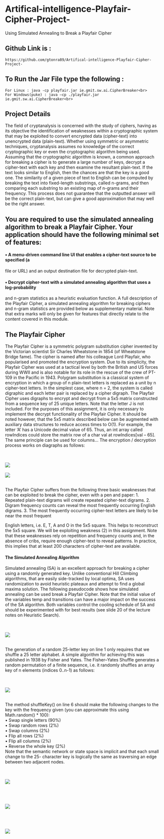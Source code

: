 # Artifical-intelligence-Playfair-Cipher-Project-
Using Simulated Annealing to Break a Playfair Cipher

## Github Link is : 
    https://github.com/gtonra89/Artifical-intelligence-Playfair-Cipher-Project-

## To Run the Jar File type the following : 
    For Linux : java -cp playfair.jar ie.gmit.sw.ai.CipherBreaker<br>
    For Windows(puke) : java –cp ./playfair.jar ie.gmit.sw.ai.CipherBreaker<br>

## Project Details
<p>The field of cryptanalysis is concerned with the study of ciphers, having as its objective the
identification of weaknesses within a cryptographic system that may be exploited to convert
encrypted data (cipher-text) into unencrypted data (plain-text). Whether using symmetric or
asymmetric techniques, cryptanalysis assumes no knowledge of the correct cryptographic key
or even the cryptographic algorithm being used.
Assuming that the cryptographic algorithm is known, a common approach for breaking a cipher
is to generate a large number of keys, decrypt a cipher-text with each key and then examine the
resultant plain-text. If the text looks similar to English, then the chances are that the key is a
good one. The similarity of a given piece of text to English can be computed by breaking the
text into fixed-length substrings, called n-grams, and then comparing each substring to an
existing map of n-grams and their frequency. This process does not guarantee that the outputted
answer will be the correct plain-text, but can give a good approximation that may well be the
right answer.</p>


## You are required to use the simulated annealing algorithm to break a Playfair Cipher. Your application should have the following minimal set of features:

#### • A menu-driven command line UI that enables a cipher-text source to be specified (a
file or URL) and an output destination file for decrypted plain-text.

#### • Decrypt cipher-text with a simulated annealing algorithm that uses a log-probability
and n-gram statistics as a heuristic evaluation function.
A full description of the Playfair Cipher, a simulated annealing algorithm for breaking ciphers
and n-gram statistics are provided below as supplementary material. Note that extra marks will
only be given for features that directly relate to the content covered in this module.

## The Playfair Cipher
<p>The Playfair Cipher is a symmetric polygram substitution cipher invented by the Victorian
scientist Sir Charles Wheatstone in 1854 (of Wheatstone Bridge fame). The cipher is named
after his colleague Lord Playfair, who popularised and promoted the encryption system. Due to
its simplicity, the Playfair Cipher was used at a tactical level by both the British and US forces
during WWII and is also notable for its role in the rescue of the crew of PT-109 in the Pacific
in 1943.
Polygram substitution is a classical system of encryption in which a group of n plain-text letters
is replaced as a unit by n cipher-text letters. In the simplest case, where n = 2, the system is
called digraphic and each letter pair is replaced by a cipher digraph. The Playfair Cipher uses
digraphs to encrypt and decrypt from a 5x5 matrix constructed from a sequence key of 25
unique letters. Note that the letter J is not included.
For the purposes of this assignment, it is only necessary to implement the decrypt functionality
of the Playfair Cipher. It should be noted however, that the 5x5 matrix described below can be
augmented with auxiliary data structures to reduce access times to O(1). For example, the letter
‘A’ has a Unicode decimal value of 65. Thus, an int array called rowIndices could store the
matrix row of a char val at rowIndices[val – 65]. The same principle can be used for columns…
The encryption / decryption process works on diagraphs as follows:</p>
<br><br>
<img src="https://github.com/gtonra89/Artifical-intelligence-Playfair-Cipher-Project-/blob/master/readme%20screnshots/ScreenshotAI.png" align="middle"/>
<br><br>
<img src="https://github.com/gtonra89/Artifical-intelligence-Playfair-Cipher-Project-/blob/master/readme%20screnshots/ScreenshotAI1.png" align="middle"/>
<br><br>
<p>The Playfair Cipher suffers from the following three basic weaknesses that can be exploited to break the cipher, even with a pen and paper:
1. Repeated plain-text digrams will create repeated cipher-text digrams.
2. Digram frequency counts can reveal the most frequently occurring English digrams.
3. The most frequently occurring cipher-text letters are likely to be near the most frequent

English letters, i.e. E, T, A and O in the 5x5 square. This helps to reconstruct the 5x5
square.
We will be exploiting weakness (2) in this assignment. Note that these weaknesses rely on
repetition and frequency counts and, in the absence of cribs, require enough cipher-text to reveal
patterns. In practice, this implies that at least 200 characters of cipher-text are available.</p>

#### The Simulated Annealing Algorithm
<p>Simulated annealing (SA) is an excellent approach for breaking a cipher using a randomly
generated key. Unlike conventional Hill Climbing algorithms, that are easily side-tracked by
local optima, SA uses randomization to avoid heuristic plateaux and attempt to find a global
maxima solution. The following pseudocode shows how simulated annealing can be used break
a Playfair Cipher. Note that the initial value of the variables temp and transitions can have a
major impact on the success of the SA algorithm. Both variables control the cooling schedule
of SA and should be experimented with for best results (see slide 20 of the lecture notes on
Heuristic Search).</p>

<br><br>
<img src="https://github.com/gtonra89/Artifical-intelligence-Playfair-Cipher-Project-/blob/master/readme%20screnshots/SceenshotAI2.png" align="middle"/>
<br><br>

<p>The generation of a random 25-letter key on line 1 only requires that we shuffle a 25 letter
alphabet. A simple algorithm for achieving this was published in 1938 by Fisher and Yates.
The Fisher–Yates Shuffle generates a random permutation of a finite sequence, i.e. it randomly
shuffles an array key of n elements (indices 0..n-1) as follows:</p>

<br><br>
<img src="https://github.com/gtonra89/Artifical-intelligence-Playfair-Cipher-Project-/blob/master/readme%20screnshots/ScreenshotAI3.png" align="middle"/>
<br><br>

<p>The method shuffleKey() on line 6 should make the following changes to the key with the frequency given (you can approximate this using Math.random() * 100):<br>
• Swap single letters (90%)<br>
• Swap random rows (2%)<br>
• Swap columns (2%)<br>
• Flip all rows (2%)<br>
• Flip all columns (2%)<br>
• Reverse the whole key (2%)<br>
Note that the semantic network or state space is implicit and that each small change to the 25-
character key is logically the same as traversing an edge between two adjacent nodes.</p>

<br><br>
<img src="https://github.com/gtonra89/Artifical-intelligence-Playfair-Cipher-Project-/blob/master/readme%20screnshots/ScreenshotAI4.png" align="middle"/>
<br><br>

<br><br>
<img src="https://github.com/gtonra89/Artifical-intelligence-Playfair-Cipher-Project-/blob/master/readme%20screnshots/ScreenshotAI5.png" align="middle"/>
<br><br>

<br><br>
<img src="https://github.com/gtonra89/Artifical-intelligence-Playfair-Cipher-Project-/blob/master/readme%20screnshots/ScreenshotAI6.png" align="middle"/>
<br><br>

